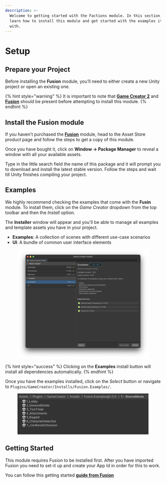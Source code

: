 ```yaml
---
description: >-
  Welcome to getting started with the Factions module. In this section, you’ll
  learn how to install this module and get started with the examples it comes
  with.
---
```


# Setup

## Prepare your Project

Before installing the **Fusion** module, you’ll need to either create a new Unity project or open an existing one.

{% hint style="warning" %}
It is important to note that [**Game Creator 2**](https://assetstore.unity.com/packages/tools/game-toolkits/game-creator-2-203069) and [**Fusion**](https://assetstore.unity.com/packages/tools/network/photon-fusion-267958) should be present before attempting to install this module.
{% endhint %}

## Install the Fusion module

If you haven't purchased the [**Fusion**](https://u3d.as/2Cws) module, head to the Asset Store product page and follow the steps to get a copy of this module.

Once you have bought it, click on **Window → Package Manager** to reveal a window with all your available assets.

Type in the little search field the name of this package and it will prompt you to download and install the latest stable version. Follow the steps and wait till Unity finishes compiling your project.



## Examples

We highly recommend checking the examples that come with the **Fusin** module. To install them, click on the _Game Creator_ dropdown from the top toolbar and then the _Install_ option.

The **Installer** window will appear and you'll be able to manage all examples and template assets you have in your project.

* **Examples**: A collection of scenes with different use-case scenarios
* **UI**: A bundle of common user interface elements

<figure><img src="../../.gitbook/assets/image (4) (1).png" alt=""><figcaption></figcaption></figure>

{% hint style="success" %}
Clicking on the **Examples** install button will install all dependencies automatically.
{% endhint %}

Once you have the examples installed, click on the _Select_ button or navigate to `Plugins/GameCreator/Installs/Fusion.Examples/`.

<figure><img src="../../.gitbook/assets/image (1) (1) (1) (1).png" alt=""><figcaption></figcaption></figure>



## Getting Started

This module requires Fusion to be installed first. After you have imported Fusion you need to set-it up and create your App Id in order for this to work.

You can follow this getting started [**guide from Fusion**](https://doc.photonengine.com/fusion/current/tutorials/shared-mode-basics/1-getting-started)

